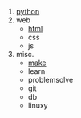 1. [python](./source/python.txt)
2. web
      * [html](./source/html.txt)
      * css
      * js
3. misc.
      * [make](./source/make.txt)
      * learn
      * problemsolve
      * git
      * db
      * linuxy
